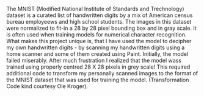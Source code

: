 The MNIST (Modified National Institute of Standards and Trechnology) dataset is a curated list of handwritten digits by a mix of American census bureau employeews and high school students. 
The images in this dataset were normalized to fit-in a 28 by 28 pixel bounding box and in gray scale. It is often used when training models for numerical character recognition.
What makes this project unique is, that I have used the model to decipher my own handwritten digits - by scanning my handwritten digits using a home scanner and some of them created using Paint. Initially, the model failed miserably. After much frustration I realized that the model wass trained using properly centred 28 X 28 pixels in grey scale! This required additional code to transform my personally scanned images to the format of the MNIST dataset that was used for training the model. (Transformation Code kind courtesy Ole Kroger).
